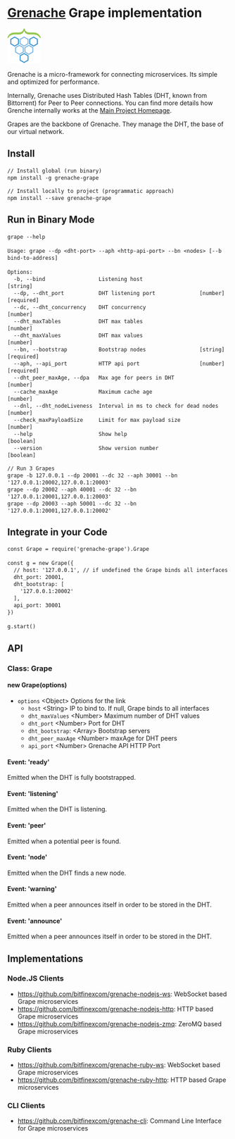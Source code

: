 # [Grenache](https://github.com/bitfinexcom/grenache) Grape implementation

<img src="logo.png" width="15%" />

Grenache is a micro-framework for connecting microservices. Its simple and optimized for performance.

Internally, Grenache uses Distributed Hash Tables (DHT, known from Bittorrent) for Peer to Peer connections. You can find more details how Grenche internally works at the [Main Project Homepage](https://github.com/bitfinexcom/grenache).

Grapes are the backbone of Grenache. They manage the DHT, the base of our virtual network.

## Install

```
// Install global (run binary)
npm install -g grenache-grape
```

```
// Install locally to project (programmatic approach)
npm install --save grenache-grape
```

## Run in Binary Mode

```
grape --help

Usage: grape --dp <dht-port> --aph <http-api-port> --bn <nodes> [--b
bind-to-address]

Options:
  -b, --bind                 Listening host                             [string]
  --dp, --dht_port           DHT listening port              [number] [required]
  --dc, --dht_concurrency    DHT concurrency                            [number]
  --dht_maxTables            DHT max tables                             [number]
  --dht_maxValues            DHT max values                             [number]
  --bn, --bootstrap          Bootstrap nodes                 [string] [required]
  --aph, --api_port          HTTP api port                   [number] [required]
  --dht_peer_maxAge, --dpa   Max age for peers in DHT                   [number]
  --cache_maxAge             Maximum cache age                          [number]
  --dnl, --dht_nodeLiveness  Interval in ms to check for dead nodes     [number]
  --check_maxPayloadSize     Limit for max payload size                 [number]
  --help                     Show help                                 [boolean]
  --version                  Show version number                       [boolean]
```

```
// Run 3 Grapes
grape -b 127.0.0.1 --dp 20001 --dc 32 --aph 30001 --bn '127.0.0.1:20002,127.0.0.1:20003'
grape --dp 20002 --aph 40001 --dc 32 --bn '127.0.0.1:20001,127.0.0.1:20003'
grape --dp 20003 --aph 50001 --dc 32 --bn '127.0.0.1:20001,127.0.0.1:20002'
```

## Integrate in your Code

```
const Grape = require('grenache-grape').Grape

const g = new Grape({
  // host: '127.0.0.1', // if undefined the Grape binds all interfaces
  dht_port: 20001,
  dht_bootstrap: [
    '127.0.0.1:20002'
  ],
  api_port: 30001
})

g.start()
```

## API

### Class: Grape

#### new Grape(options)

 - `options` &lt;Object&gt; Options for the link
    - `host` &lt;String&gt; IP to bind to. If null, Grape binds to all interfaces
    - `dht_maxValues` &lt;Number&gt; Maximum number of DHT values
    - `dht_port` &lt;Number&gt; Port for DHT
    - `dht_bootstrap`: &lt;Array&gt; Bootstrap servers
    - `dht_peer_maxAge` &lt;Number&gt; maxAge for DHT peers
    - `api_port` &lt;Number&gt; Grenache API HTTP Port

#### Event: 'ready'

Emitted when the DHT is fully bootstrapped.

#### Event: 'listening'

Emitted when the DHT is listening.

#### Event: 'peer'

Emitted when a potential peer is found.

#### Event: 'node'

Emitted when the DHT finds a new node.


#### Event: 'warning'

Emitted when a peer announces itself in order to be stored in the DHT.


#### Event: 'announce'

Emitted when a peer announces itself in order to be stored in the DHT.


## Implementations

### Node.JS Clients
* https://github.com/bitfinexcom/grenache-nodejs-ws: WebSocket based Grape microservices
* https://github.com/bitfinexcom/grenache-nodejs-http: HTTP based Grape microservices
* https://github.com/bitfinexcom/grenache-nodejs-zmq: ZeroMQ based Grape microservices


### Ruby Clients
* https://github.com/bitfinexcom/grenache-ruby-ws: WebSocket based Grape microservices
* https://github.com/bitfinexcom/grenache-ruby-http: HTTP based Grape microservices


### CLI Clients
* https://github.com/bitfinexcom/grenache-cli: Command Line Interface for Grape microservices
